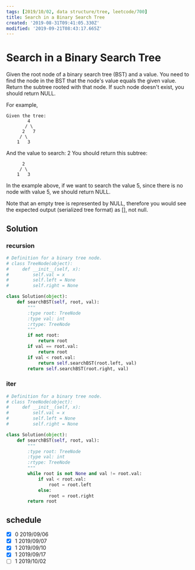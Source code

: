 ```yaml
---
tags: [2019/10/02, data structure/tree, leetcode/700]
title: Search in a Binary Search Tree
created: '2019-08-31T09:41:05.330Z'
modified: '2019-09-21T08:43:17.665Z'
---
```


# Search in a Binary Search Tree

Given the root node of a binary search tree (BST) and a value. You need to find the node in the BST that the node's value equals the given value. Return the subtree rooted with that node. If such node doesn't exist, you should return NULL.

For example,

```
Given the tree:
        4
       / \
      2   7
     / \
    1   3
```

And the value to search: 2
You should return this subtree:

```
      2
     / \
    1   3
```
In the example above, if we want to search the value 5, since there is no node with value 5, we should return NULL.

Note that an empty tree is represented by NULL, therefore you would see the expected output (serialized tree format) as [], not null.

## Solution

### recursion

```python
# Definition for a binary tree node.
# class TreeNode(object):
#     def __init__(self, x):
#         self.val = x
#         self.left = None
#         self.right = None

class Solution(object):
    def searchBST(self, root, val):
        """
        :type root: TreeNode
        :type val: int
        :rtype: TreeNode
        """
        if not root:
            return root
        if val == root.val:
            return root
        if val < root.val:
            return self.searchBST(root.left, val)
        return self.searchBST(root.right, val)
```

### iter

```python
# Definition for a binary tree node.
# class TreeNode(object):
#     def __init__(self, x):
#         self.val = x
#         self.left = None
#         self.right = None

class Solution(object):
    def searchBST(self, root, val):
        """
        :type root: TreeNode
        :type val: int
        :rtype: TreeNode
        """
        while root is not None and val != root.val:
            if val < root.val:
                root = root.left
            else:
                root = root.right
        return root
```

## schedule

* [x] 0 2019/09/06
* [x] 1 2019/09/07
* [x] 1 2019/09/10
* [x] 1 2019/09/17
* [ ] 1 2019/10/02
